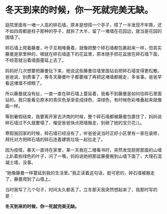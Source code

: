 # 冬天到来的时候，你一死就完美无缺。
庭院里面有一堵一人高的碎石墙，原本是想搭一个亭子，搭了一半发现不牢靠，还不如四周都是柱子那种的亭子，就拆了大半，留了一堵墙在花园边，就当是花园的围墙了。
 
碎石墙上爬着藤曼，叶子互相堆叠着，就像把整个碎石墙都包裹起来一样，但其实藤曼是家里种的，根就在碎石墙底下的花盆里，原本随手把花盆放在碎石墙下面，不经意就沿着墙面蔓延上去了。
 
妈妈好几次想要把藤曼扯下来，她说这些藤曼往墙里面钻会把碎石墙变得更松散。爸爸说，别费事了，等冬天藤曼叶子都萎缩了再把这堵墙都搬走，多省事。爸爸早看这堵墙不顺眼了。
 
所以藤曼就没有扯，一直一直在碎石墙上蔓延着，我看不到藤曼是如何往碎石里面钻的，我只能看见原本的青灰色渐渐变成绿色、深绿色，有时候色彩堆叠起来就像画一样。
 
等到暑假结束，我要离开家去济南的时候，整个碎石墙都被藤曼包裹住了，妈妈说碎石墙过不久就要塌了，催促爸爸快点把墙搬走，别砸了她的宝贝花儿。
 
寒假我回家的时候，碎石墙已经没有了，听爸爸说当时正好小区里有一家在装修，拜托对方把碎石墙的碎石连着建筑垃圾一起拉走了。
 
因为疫情，春天一直待在家里，某一天我在二楼看书时，突然发现厨房那面的山墙上趴着些绿色的叶子，问了一嘴，妈妈说她把那盆藤曼搬到山墙下面了，大理石混凝土墙，没事。
 
“她像藤曼一样蔓延到我的生活里。”我正读着这句话，挺可悲的，碎石墙被搬走了，藤曼爬到了山墙上。
 
当时我写了几个句子，时间太久都丢了。立冬那天我突然想起来了，我那时写的是：
 
**冬天到来的时候，你一死就完美无缺。**